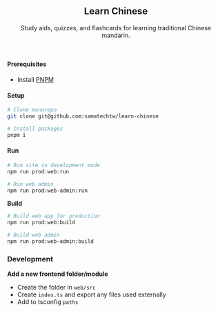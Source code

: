 <h2 align='center'>Learn Chinese</h2>

<p align='center'>Study aids, quizzes, and flashcards for learning traditional Chinese mandarin.</p>

<br>

#### Prerequisites

- Install [PNPM](https://pnpm.io/)

#### Setup

```bash
# Clone monorepo
git clone git@github.com:samatechtw/learn-chinese

# Install packages
pnpm i
```

#### Run

```bash
# Run site in development mode
npm run prod:web:run

# Run web admin
npm run prod:web-admin:run
```

**Build**

```bash
# Build web app for production
npm run prod:web:build

# Build web admin
npm run prod:web-admin:build
```

### Development

**Add a new frontend folder/module**

- Create the folder in `web/src`
- Create `index.ts` and export any files used externally
- Add to tsconfig `paths`
